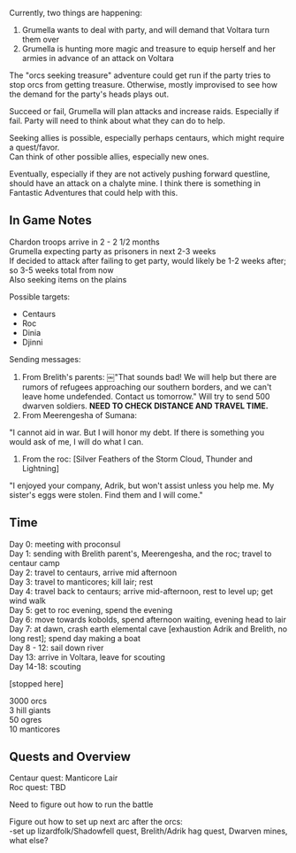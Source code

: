 Currently, two things are happening:
 
1. Grumella wants to deal with party, and will demand that Voltara turn them over
2. Grumella is hunting more magic and treasure to equip herself and her armies in advance of an attack on Voltara
 
The "orcs seeking treasure" adventure could get run if the party tries to stop orcs from getting treasure. Otherwise, mostly improvised to see how the demand for the party's heads plays out.
 
Succeed or fail, Grumella will plan attacks and increase raids. Especially if fail. Party will need to think about what they can do to help.
 
Seeking allies is possible, especially perhaps centaurs, which might require a quest/favor.  
Can think of other possible allies, especially new ones.
 
Eventually, especially if they are not actively pushing forward questline, should have an attack on a chalyte mine. I think there is something in Fantastic Adventures that could help with this.
 
## In Game Notes
 
Chardon troops arrive in 2 - 2 1/2 months  
Grumella expecting party as prisoners in next 2-3 weeks  
If decided to attack after failing to get party, would likely be 1-2 weeks after; so 3-5 weeks total from now  
Also seeking items on the plains
 
Possible targets:

- Centaurs
- Roc
- Dinia
- Djinni
   

Sending messages:
 
1. From Brelith's parents: ￼"That sounds bad! We will help but there are rumors of refugees approaching our southern borders, and we can't leave home undefended. Contact us tomorrow." 
Will try to send 500 dwarven soldiers. **NEED TO CHECK DISTANCE AND TRAVEL TIME.**
 5. From Meerengesha of Sumana:

"I cannot aid in war. But I will honor my debt. If there is something you would ask of me, I will do what I can.
    
1. From the roc: [Silver Feathers of the Storm Cloud, Thunder and Lightning]

"I enjoyed your company, Adrik, but won't assist unless you help me. My sister's eggs were stolen. Find them and I will come."
 
## Time
 
Day 0: meeting with proconsul  
Day 1: sending with Brelith parent's, Meerengesha, and the roc; travel to centaur camp  
Day 2: travel to centaurs, arrive mid afternoon  
Day 3: travel to manticores; kill lair; rest  
Day 4: travel back to centaurs; arrive mid-afternoon, rest to level up; get wind walk  
Day 5: get to roc evening, spend the evening  
Day 6: move towards kobolds, spend afternoon waiting, evening head to lair  
Day 7: at dawn, crash earth elemental cave [exhaustion Adrik and Brelith, no long rest]; spend day making a boat  
Day 8 - 12: sail down river  
Day 13: arrive in Voltara, leave for scouting  
Day 14-18: scouting
 
[stopped here]
 
3000 orcs  
3 hill giants  
50 ogres  
10 manticores
   

## Quests and Overview
 
Centaur quest: Manticore Lair  
Roc quest: TBD
 
Need to figure out how to run the battle
 
Figure out how to set up next arc after the orcs:  
-set up lizardfolk/Shadowfell quest, Brelith/Adrik hag quest, Dwarven mines, what else?